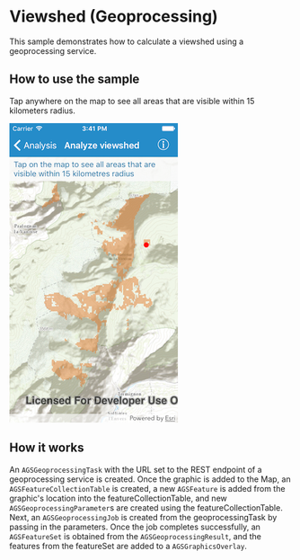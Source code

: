 # Viewshed (Geoprocessing)

This sample demonstrates how to calculate a viewshed using a geoprocessing service.

## How to use the sample

Tap anywhere on the map to see all areas that are visible within 15 kilometers radius.

![](image1.png)

## How it works

An `AGSGeoprocessingTask` with the URL set to the REST endpoint of a geoprocessing service is created. Once the graphic is added to the Map, an `AGSFeatureCollectionTable` is created, a new `AGSFeature` is added from the graphic's location into the featureCollectionTable, and new `AGSGeoprocessingParameter`s are created using the featureCollectionTable. Next, an `AGSGeoprocessingJob` is created from the geoprocessingTask by passing in the parameters. Once the job completes successfully, an `AGSFeatureSet` is obtained from the `AGSGeoprocessingResult`, and the features from the featureSet are added to a `AGSGraphicsOverlay`.
